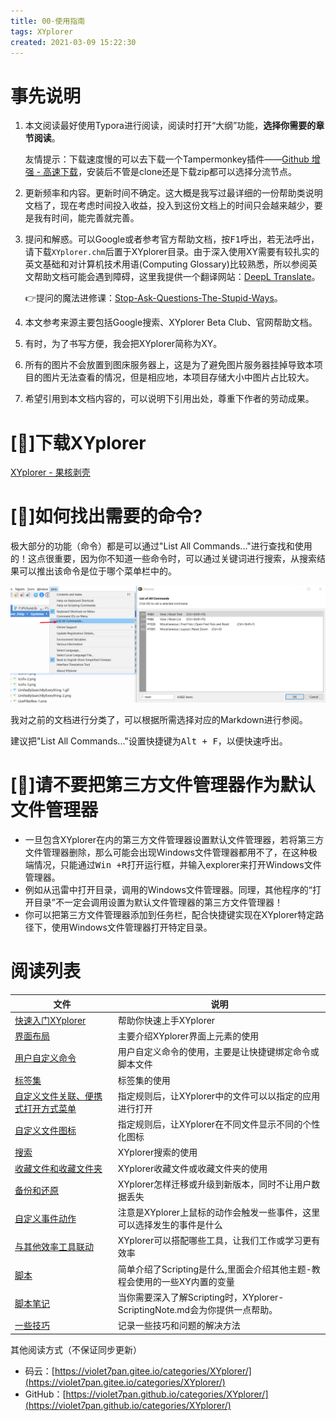 ```yaml
---
title: 00-使用指南
tags: XYplorer
created: 2021-03-09 15:22:30
---
```



# 事先说明

1. 本文阅读最好使用Typora进行阅读，阅读时打开“大纲”功能，**选择你需要的章节阅读**。
   
   友情提示：下载速度慢的可以去下载一个Tampermonkey插件——[Github 增强 - 高速下载](https://greasyfork.org/en/scripts/412245-github-%E5%A2%9E%E5%BC%BA-%E9%AB%98%E9%80%9F%E4%B8%8B%E8%BD%BD)，安装后不管是clone还是下载zip都可以选择分流节点。

2. 更新频率和内容。更新时间不确定。这大概是我写过最详细的一份帮助类说明文档了，现在考虑时间投入收益，投入到这份文档上的时间只会越来越少，要是我有时间，能完善就完善。

3. 提问和解惑。可以Google或者参考官方帮助文档，按<kbd>F1</kbd>呼出，若无法呼出，请下载`XYplorer.chm`后置于XYplorer目录。由于深入使用XY需要有较扎实的英文基础和对计算机技术用语(Computing Glossary)比较熟悉，所以参阅英文帮助文档可能会遇到障碍，这里我提供一个翻译网站：[DeepL Translate](https://www.deepl.com/translator)。
   
   :point_right:提问的魔法进修课：[Stop-Ask-Questions-The-Stupid-Ways](https://github.com/dogfight360/Stop-Ask-Questions-The-Stupid-Ways/blob/master/README.md)。

4. 本文参考来源主要包括Google搜索、XYplorer Beta Club、官网帮助文档。

5. 有时，为了书写方便，我会把XYplorer简称为XY。

6. 所有的图片不会放置到图床服务器上，这是为了避免图片服务器挂掉导致本项目的图片无法查看的情况，但是相应地，本项目存储大小中图片占比较大。

7. 希望引用到本文档内容的，可以说明下引用出处，尊重下作者的劳动成果。

# [📌]下载XYplorer

[XYplorer - 果核剥壳](https://www.ghxi.com/xyplorer-2.html)

# [📌]如何找出需要的命令?

极大部分的功能（命令）都是可以通过"List All Commands..."进行查找和使用的！这点很重要，因为你不知道一些命令时，可以通过关键词进行搜索，从搜索结果可以推出该命令是位于哪个菜单栏中的。

![ListAllCommands-1](_resources/ListAllCommands-1.png)

我对之前的文档进行分类了，可以根据所需选择对应的Markdown进行参阅。

建议把"List All Commands..."设置快捷键为<kbd>Alt + F</kbd>，以便快速呼出。

# [📌]请不要把第三方文件管理器作为默认文件管理器

* 一旦包含XYplorer在内的第三方文件管理器设置默认文件管理器，若将第三方文件管理器删除，那么可能会出现Windows文件管理器都用不了，在这种极端情况，只能通过<kbd>Win +R</kbd>打开运行框，并输入explorer来打开Windows文件管理器。
* 例如从迅雷中打开目录，调用的Windows文件管理器。同理，其他程序的“打开目录”不一定会调用设置为默认文件管理器的第三方文件管理器！
* 你可以把第三方文件管理器添加到任务栏，配合快捷键实现在XYplorer特定路径下，使用Windows文件管理器打开特定目录。

# 阅读列表

| 文件                                         | 说明                                                     |
|--------------------------------------------|--------------------------------------------------------|
| [快速入门XYplorer](./XYplorer-QuickStart.md)   | 帮助你快速上手XYplorer                                        |
| [界面布局](./XYplorer-Layout.md)               | 主要介绍XYplorer界面上元素的使用                                   |
| [用户自定义命令](./XYplorer-UDC.md)               | 用户自定义命令的使用，主要是让快捷键绑定命令或脚本文件                            |
| [标签集](./XYplorer-Tags.md)                  | 标签集的使用                                                 |
| [自定义文件关联、便携式打开方式菜单](./XYplorer-CFA_POM.md) | 指定规则后，让XYplorer中的文件可以以指定的应用进行打开                        |
| [自定义文件图标](./XYplorer-CFI.md)               | 指定规则后，让XYplorer在不同文件显示不同的个性化图标                         |
| [搜索](./XYplorer-Search.md)                 | XYplorer搜索的使用                                          |
| [收藏文件和收藏文件夹](./XYplorer-Favorites.md)      | XYplorer收藏文件或收藏文件夹的使用                                  |
| [备份和还原](./XYplorer-Backup_Restore.md)      | XYplorer怎样迁移或升级到新版本，同时不让用户数据丢失                         |
| [自定义事件动作](./XYplorer-XYplorer-CEA.md)      | 注意是XYplorer上鼠标的动作会触发一些事件，这里可以选择发生的事件是什么                |
| [与其他效率工具联动](./XYplorer-MatchingTools.md)   | XYplorer可以搭配哪些工具，让我们工作或学习更有效率                          |
| [脚本](./XYplorer-Scripting.md)              | 简单介绍了Scripting是什么,里面会介绍其他主题-教程会使用的一些XY内置的变量            |
| [脚本笔记](./XYplorer-ScriptingNote.md)        | 当你需要深入了解Scripting时，XYplorer-ScriptingNote.md会为你提供一点帮助。 |
| [一些技巧](./XYplorer-Tips.md)                 | 记录一些技巧和问题的解决方法                                         |

其他阅读方式（不保证同步更新）

* 码云：[https://violet7pan.gitee.io/categories/XYplorer/](https://violet7pan.gitee.io/categories/XYplorer/)
* GitHub：[https://violet7pan.github.io/categories/XYplorer/](https://violet7pan.github.io/categories/XYplorer/)
